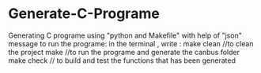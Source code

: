 # Generate-C-Programe
Generating C programe using "python and Makefile" with help of "json" message
to run the programe: in the terminal , write :
      make clean //to clean the project
      make //to run the programe and generate the canbus folder
      make check // to build and test the functions that has been generated
